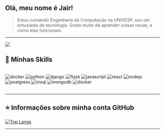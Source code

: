 ## Olá, meu nome é <strong>Jair!</strong>

> Estou cursando Engenharia da Computação na UNIVESP,
sou um entusiasta de tecnologia. Gosto muito de aprender coisas novas,
e como elas funcionam.

----
<img src="https://tryhackme-badges.s3.amazonaws.com/forray.png">

## 🚀 Minhas Skills
<!--
<div style="display: inline_block"><br>
  <img height="60" src="https://cdn.jsdelivr.net/gh/devicons/devicon/icons/python/python-original.svg" alt="python"/>
  <img height="60" src="https://cdn.jsdelivr.net/gh/devicons/devicon/icons/django/django-plain-wordmark.svg" alt="django"/>
  <img height="60" src="https://cdn.jsdelivr.net/gh/devicons/devicon/icons/flask/flask-original-wordmark.svg" alt="flask"/>
  <img height="60" src="https://cdn.jsdelivr.net/gh/devicons/devicon/icons/javascript/javascript-original.svg" alt="Javascript"/>
  <img height="60" src="https://cdn.jsdelivr.net/gh/devicons/devicon/icons/nodejs/nodejs-original-wordmark.svg" alt="Nodejs"/>
  <img height="60" src="https://cdn.jsdelivr.net/gh/devicons/devicon/icons/react/react-original-wordmark.svg" alt="React"/>
  <img height="60" src="https://cdn.jsdelivr.net/gh/devicons/devicon/icons/docker/docker-original-wordmark.svg" alt="docker"/>
  <img height="60" src="https://cdn.jsdelivr.net/gh/devicons/devicon/icons/mysql/mysql-original-wordmark.svg" alt="MySQL"/>
  <img height="60" src="https://cdn.jsdelivr.net/gh/devicons/devicon/icons/postgresql/postgresql-original-wordmark.svg" alt="PostegreSQL"/>
  <img height="50" src="https://cdn.jsdelivr.net/gh/devicons/devicon/icons/mongodb/mongodb-original-wordmark.svg" alt="MongoDB"/>
<div>
<br>
-->
<div style="display: inline_block"><br>
  <img src="https://img.shields.io/badge/Shell_Script-121011?style=for-the-badge&logo=gnu-bash&logoColor=white" alt="docker"/>
  <img src="https://img.shields.io/badge/Python-FFD43B?style=for-the-badge&logo=python&logoColor=darkgreen" alt="python"/>
  <img src="https://img.shields.io/badge/Django-092E20?style=for-the-badge&logo=django&logoColor=green" alt="django"/>
  <img src="https://img.shields.io/badge/Flask-000000?style=for-the-badge&logo=flask&logoColor=white" alt="flask"/>
  <img src="https://img.shields.io/badge/JavaScript-323330?style=for-the-badge&logo=javascript&logoColor=F7DF1E" alt="javascript"/>
  <img src="https://img.shields.io/badge/React-20232A?style=for-the-badge&logo=react&logoColor=61DAFB" alt="react"/>
  <img src="https://img.shields.io/badge/Node.js-339933?style=for-the-badge&logo=nodedotjs&logoColor=white" alt="nodejs"/>
  <img src="https://img.shields.io/badge/PostgreSQL-316192?style=for-the-badge&logo=postgresql&logoColor=white" alt="postgress"/>
  <img src="https://img.shields.io/badge/MySQL-00000F?style=for-the-badge&logo=mysql&logoColor=white" alt="msql"/>
  <img src="https://img.shields.io/badge/MongoDB-4EA94B?style=for-the-badge&logo=mongodb&logoColor=white" alt="mongodb"/>
  <img src="https://img.shields.io/badge/Docker-2CA5E0?style=for-the-badge&logo=docker&logoColor=white" alt="docker"/>
<div>
<br>

---

## ⭐ Informações sobre minha conta GitHub
<!--![GitHub Stats](https://github-readme-stats.vercel.app/api?username=jmreis&show_icons=true)-->
[![Top Langs](https://github-readme-stats.vercel.app/api/top-langs/?username=jmreis&layout=compact)](https://github.com/jmreis)

---
